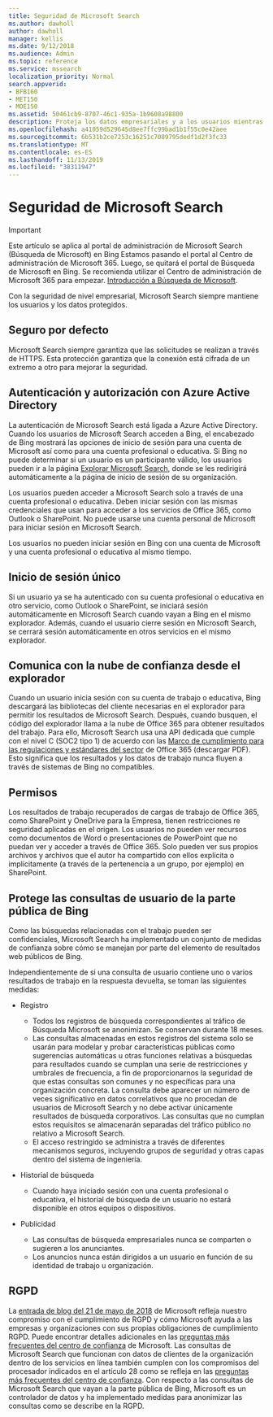 ```yaml
---
title: Seguridad de Microsoft Search
ms.author: dawholl
author: dawholl
manager: kellis
ms.date: 9/12/2018
ms.audience: Admin
ms.topic: reference
ms.service: mssearch
localization_priority: Normal
search.appverid:
- BFB160
- MET150
- MOE150
ms.assetid: 50461cb9-8707-46c1-935a-1b9608a98800
description: Proteja los datos empresariales y a los usuarios mientras proporciona información a los usuarios autorizados con Microsoft Search
ms.openlocfilehash: a41059d529645d8ee7ffc99bad1b1f55c0e42aee
ms.sourcegitcommit: 6b531b2ce7253c16251c7089795dedf1d2f3fc33
ms.translationtype: MT
ms.contentlocale: es-ES
ms.lasthandoff: 11/13/2019
ms.locfileid: "38311947"
---
```

# <a name="security-for-microsoft-search"></a>Seguridad de Microsoft Search

> [!IMPORTANT]
> Este artículo se aplica al portal de administración de Microsoft Search (Búsqueda de Microsoft) en Bing Estamos pasando el portal al Centro de administración de Microsoft 365. Luego, se quitará el portal de Búsqueda de Microsoft en Bing. Se recomienda utilizar el Centro de administración de Microsoft 365 para empezar. [Introducción a Búsqueda de Microsoft](overview-microsoft-search.md).

Con la seguridad de nivel empresarial, Microsoft Search siempre mantiene los usuarios y los datos protegidos.


## <a name="secure-by-default"></a>Seguro por defecto

Microsoft Search siempre garantiza que las solicitudes se realizan a través de HTTPS. Esta protección garantiza que la conexión está cifrada de un extremo a otro para mejorar la seguridad.
  
## <a name="authentication-and-authorization-with-azure-active-directory"></a>Autenticación y autorización con Azure Active Directory

La autenticación de Microsoft Search está ligada a Azure Active Directory. Cuando los usuarios de Microsoft Search acceden a Bing, el encabezado de Bing mostrará las opciones de inicio de sesión para una cuenta de Microsoft así como para una cuenta profesional o educativa. Si Bing no puede determinar si un usuario es un participante válido, los usuarios pueden ir a la página [Explorar Microsoft Search](https://www.bing.com/business/explore), donde se les redirigirá automáticamente a la página de inicio de sesión de su organización.
  
Los usuarios pueden acceder a Microsoft Search solo a través de una cuenta profesional o educativa. Deben iniciar sesión con las mismas credenciales que usan para acceder a los servicios de Office 365, como Outlook o SharePoint. No puede usarse una cuenta personal de Microsoft para iniciar sesión en Microsoft Search.
  
Los usuarios no pueden iniciar sesión en Bing con una cuenta de Microsoft y una cuenta profesional o educativa al mismo tiempo.
  
## <a name="single-sign-on"></a>Inicio de sesión único

Si un usuario ya se ha autenticado con su cuenta profesional o educativa en otro servicio, como Outlook o SharePoint, se iniciará sesión automáticamente en Microsoft Search cuando vayan a Bing en el mismo explorador. Además, cuando el usuario cierre sesión en Microsoft Search, se cerrará sesión automáticamente en otros servicios en el mismo explorador.
  
## <a name="communicates-with-the-trusted-cloud-from-the-browser"></a>Comunica con la nube de confianza desde el explorador

Cuando un usuario inicia sesión con su cuenta de trabajo o educativa, Bing descargará las bibliotecas del cliente necesarias en el explorador para permitir los resultados de Microsoft Search. Después, cuando busquen, el código del explorador llama a la nube de Office 365 para obtener resultados del trabajo. Para ello, Microsoft Search usa una API dedicada que cumple con el nivel C (SOC2 tipo 1) de acuerdo con las [Marco de cumplimiento para las regulaciones y estándares del sector](https://download.microsoft.com/download/B/2/7/B27B3EF3-8849-4C18-8BA4-5AD755728620/Compliance%20Framework_customer%20guidance.pdf) de Office 365 (descargar PDF). Esto significa que los resultados y los datos de trabajo nunca fluyen a través de sistemas de Bing no compatibles. 
  
## <a name="permissions"></a>Permisos

Los resultados de trabajo recuperados de cargas de trabajo de Office 365, como SharePoint y OneDrive para la Empresa, tienen restricciones re seguridad aplicadas en el origen. Los usuarios no pueden ver recursos como documentos de Word o presentaciones de PowerPoint que no puedan ver y acceder a través de Office 365. Solo pueden ver sus propios archivos y archivos que el autor ha compartido con ellos explícita o implícitamente (a través de la pertenencia a un grupo, por ejemplo) en SharePoint.
  
## <a name="protects-user-queries-from-the-public-portion-of-bing"></a>Protege las consultas de usuario de la parte pública de Bing

Como las búsquedas relacionadas con el trabajo pueden ser confidenciales, Microsoft Search ha implementado un conjunto de medidas de confianza sobre cómo se manejan por parte del elemento de resultados web públicos de Bing.
  
Independientemente de si una consulta de usuario contiene uno o varios resultados de trabajo en la respuesta devuelta, se toman las siguientes medidas:
  
- Registro 
  - Todos los registros de búsqueda correspondientes al tráfico de Búsqueda Microsoft se anonimizan.  Se conservan durante 18 meses.
  - Las consultas almacenadas en estos registros del sistema solo se usarán para modelar y probar características públicas como sugerencias automáticas u otras funciones relativas a búsquedas para resultados cuando se cumplan una serie de restricciones y umbrales de frecuencia, a fin de proporcionarnos la seguridad de que estas consultas son comunes y no específicas para una organización concreta. La consulta debe aparecer un número de veces significativo en datos correlativos que no procedan de usuarios de Microsoft Search y no debe activar únicamente resultados de búsqueda corporativos. Las consultas que no cumplan estos requisitos se almacenarán separadas del tráfico público no relativo a Microsoft Search.
  - El acceso restringido se administra a través de diferentes mecanismos seguros, incluyendo grupos de seguridad y otras capas dentro del sistema de ingeniería.
- Historial de búsqueda    
  - Cuando haya iniciado sesión con una cuenta profesional o educativa, el historial de búsqueda de un usuario no estará disponible en otros equipos o dispositivos.
 
- Publicidad   
  - Las consultas de búsqueda empresariales nunca se comparten o sugieren a los anunciantes.
  - Los anuncios nunca están dirigidos a un usuario en función de su identidad de trabajo u organización.
    
## <a name="gdpr"></a>RGPD

La [entrada de blog del 21 de mayo de 2018](https://blogs.microsoft.com/on-the-issues/2018/05/21/microsofts-commitment-to-gdpr-privacy-and-putting-customers-in-control-of-their-own-data/) de Microsoft refleja nuestro compromiso con el cumplimiento de RGPD y cómo Microsoft ayuda a las empresas y organizaciones con sus propias obligaciones de cumplimiento RGPD. Puede encontrar detalles adicionales en las [preguntas más frecuentes del centro de confianza](https://www.microsoft.com/trustcenter/privacy/gdpr/gdpr-faqs) de Microsoft. Las consultas de Microsoft Search que funcionan con datos de clientes de la organización dentro de los servicios en línea también cumplen con los compromisos del procesador indicados en el artículo 28 como se refleja en las [preguntas más frecuentes del centro de confianza](https://www.microsoft.com/trustcenter/privacy/gdpr/gdpr-faqs). Con respecto a las consultas de Microsoft Search que vayan a la parte pública de Bing, Microsoft es un controlador de datos y ha implementado medidas para anonimizar las consultas como se describe en la RGPD.